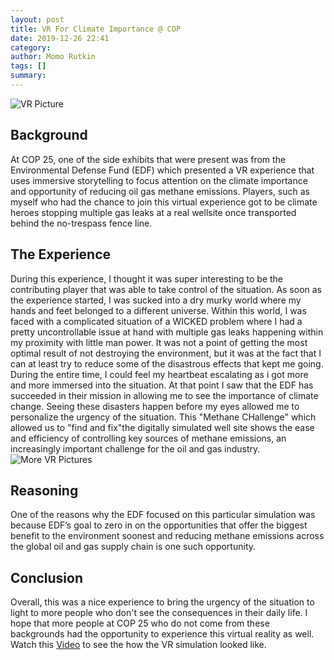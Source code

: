 ```yaml
---
layout: post
title: VR For Climate Importance @ COP
date: 2019-12-26 22:41
category: 
author: Momo Rutkin 
tags: []
summary: 
---
```

![VR Picture](https://i.ytimg.com/vi/yuPrImfARk0/hqdefault.jpg)

## Background 
 At COP 25, one of the side exhibits that were present was from the Environmental Defense Fund (EDF) which presented a VR experience that uses immersive storytelling to focus attention on the climate importance and opportunity of reducing oil gas methane emissions. Players, such as myself who had the chance to join this virtual experience got to be climate heroes stopping multiple gas leaks at a real wellsite once transported behind the no-trespass fence line.
 
## The Experience
During this experience, I thought it was super interesting to be the contributing player that was able to take control of the situation. As soon as the experience started, I was sucked into a dry murky world where my hands and feet belonged to a different universe. Within this world, I was faced with a complicated situation of a WICKED problem where I had a pretty uncontrollable issue at hand with multiple gas leaks happening within my proximity with little man power. It was not a point of getting the most optimal result of not destroying the environment, but it was at the fact that I can at least try to reduce some of the disastrous effects that kept me going. During the entire time, I could feel my heartbeat escalating as i got more and more immersed into the situation. At that point I saw that the EDF has succeeded in their mission in allowing me to see the importance of climate change. Seeing these disasters happen before my eyes allowed me to personalize the urgency of the situation. This "Methane CHallenge" which allowed us to "find and fix"the digitally simulated well site  shows the ease and efficiency of controlling key sources of methane emissions, an increasingly important challenge for the oil and gas industry.
![More VR Pictures](https://pbs.twimg.com/media/DzZa1ZBWoAAIMKo.jpg)
## Reasoning 
One of the reasons why the EDF focused on this particular simulation was because EDF’s goal to zero in on the opportunities that offer the biggest benefit to the environment soonest and reducing methane emissions across the global oil and gas supply chain is one such opportunity.
 

## Conclusion
Overall, this was a nice experience to bring the urgency of the situation to light to more people who don't see the consequences in their daily life. I hope that more people at COP 25 who do not come from these backgrounds had the opportunity to experience this virtual reality as well. Watch this [Video][vv] to see the how the VR simulation looked like. 

[vv]: https://www.edf.org/media/environmental-group-unveils-virtual-reality-2018-world-gas-conference-showcase-climate

